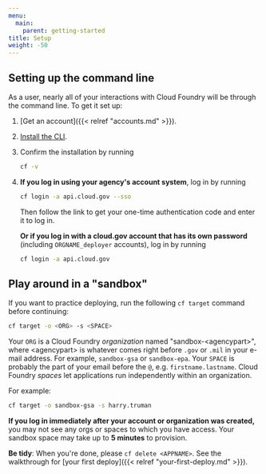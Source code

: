 ```yaml
---
menu:
  main:
    parent: getting-started
title: Setup
weight: -50
---
```


## Setting up the command line

As a user, nearly all of your interactions with Cloud Foundry will be through the command line. To get it set up:

1. [Get an account]({{< relref "accounts.md" >}}).
1. [Install the CLI](https://docs.cloudfoundry.org/devguide/installcf/install-go-cli.html).
1. Confirm the installation by running

    ```bash
    cf -v
    ```

1. **If you log in using your agency's account system**, log in by running

    ```bash
    cf login -a api.cloud.gov --sso
    ```

    Then follow the link to get your one-time authentication code and enter it to log in.

    **Or if you log in with a cloud.gov account that has its own password** (including `ORGNAME_deployer` accounts), log in by running

    ```bash
    cf login -a api.cloud.gov
    ```

## Play around in a "sandbox"

If you want to practice deploying, run the following `cf target` command before continuing:

```bash
cf target -o <ORG> -s <SPACE>
```

Your `ORG` is a Cloud Foundry _organization_ named "sandbox-&lt;agencypart&gt;", where &lt;agencypart&gt; is whatever comes right before `.gov` or `.mil` in your
e-mail address. For example, `sandbox-gsa` or `sandbox-epa`. Your `SPACE` is probably the part of your email before the `@`, e.g. `firstname.lastname`. Cloud Foundry _spaces_ let applications run independently within an organization.  

For example:

```bash
cf target -o sandbox-gsa -s harry.truman
```
**If you log in immediately after your account or organization was created,** you may not see any orgs or spaces to which you have access. Your sandbox space may take up to **5 minutes** to provision.

**Be tidy**: When you're done, please `cf delete <APPNAME>`. See the walkthrough for [your first deploy]({{< relref "your-first-deploy.md" >}}).
